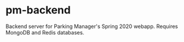 # pm-backend
Backend server for Parking Manager's Spring 2020 webapp. Requires MongoDB and Redis databases.
